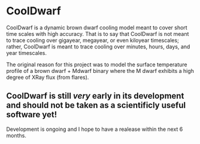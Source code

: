 # CoolDwarf

CoolDwarf is a dynamic brown dwarf cooling model meant to cover short time scales with high accuracy. That is to say 
that CoolDwarf is not meant to trace cooling over gigayear, megayear, or even kiloyear timescales; rather, CoolDwarf is meant
to trace cooling over minutes, hours, days, and year timescales. 

The original reason for this project was to model the surface temperature profile of a brown dwarf + Mdwarf binary where
the M dwarf exhibits a high degree of XRay flux (from flares).


## CoolDwarf is still *very* early in its development and should not be taken as a scientificly useful software yet!

Development is ongoing and I hope to have a realease within the next 6 months. 


